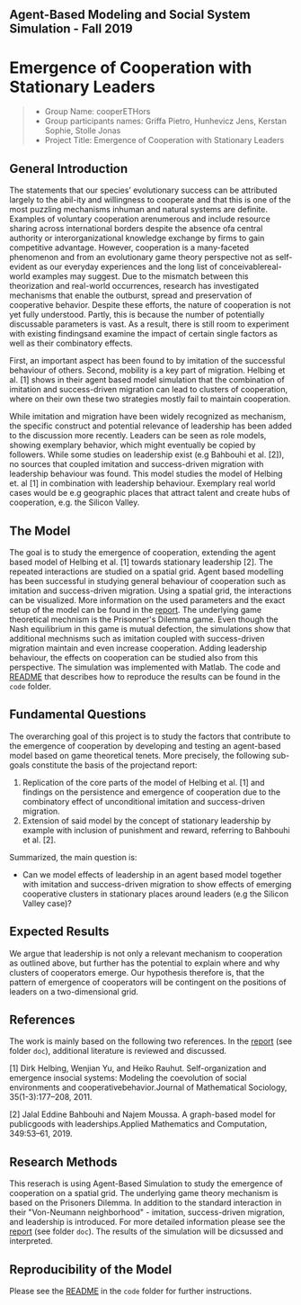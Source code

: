 ﻿##  Agent-Based Modeling and Social System Simulation - Fall 2019

#  Emergence of Cooperation with Stationary Leaders

> * Group Name: cooperETHors
> * Group participants names: Griffa Pietro,  Hunhevicz Jens, Kerstan Sophie, Stolle Jonas
> * Project Title: Emergence of Cooperation with Stationary Leaders

## General Introduction

The statements that our species’ evolutionary success can be attributed largely to the abil-ity and willingness to cooperate and that this is one of the most puzzling mechanisms inhuman  and  natural  systems  are  definite.  Examples of voluntary cooperation arenumerous and include resource sharing across international borders despite the absence ofa central authority or interorganizational knowledge exchange by firms to gain competitive advantage. However, cooperation is a many-faceted phenomenon and from an evolutionary game theory perspective not as self-evident as our everyday experiences and the long list of conceivablereal-world  examples  may  suggest. Due to the mismatch between this theorization and real-world occurrences, research has investigated mechanisms that enable the outburst, spread and preservation of cooperative behavior.  Despite these efforts, the nature of cooperation is not yet fully understood. Partly, this is because the number of potentially discussable parameters is vast.  As a result, there is still room to experiment with existing findingsand examine the impact of certain single factors as well as their combinatory effects.

First, an important aspect has been found to by imitation of the successful behaviour of others. Second, mobility is a key part of migration. Helbing et al. [1] shows in their agent based model simulation that the combination of imitation and success-driven migration can lead to clusters of cooperation, where on their own these two strategies mostly fail to maintain cooperation.

While imitation and migration have been widely recognized as mechanism, the specific construct and potential relevance of leadership has been added to the discussion more recently. Leaders can be seen as role models, showing exemplary behavior, which might eventually be copied by followers. While some studies on leadership exist (e.g Bahbouhi et al. [2]), no sources that coupled imitation and success-driven migration with leadership behaviour was found. This model studies the model of Helbing et. al [1] in combination with leadership behaviour. Exemplary real world cases would be e.g geographic places that attract talent and create hubs of cooperation, e.g. the Silicon Valley.

## The Model

The goal is to study the emergence of cooperation, extending the agent based model of Helbing et al. [1] towards stationary leadership [2]. The repeated interactions are studied on a spatial grid. Agent based modelling has been successful in studying general behaviour of cooperation such as imitation and success-driven migration. Using a spatial grid, the interactions can be visualized. More information on the used parameters and the exact setup of the model can be found in the [report](doc/report_cooperETHors.pdf). The underlying game theoretical mechnism is the Prisonner's Dilemma game. Even though the Nash equilibrium in this game is mutual defection, the simulations show that additional mechnisms such as imitation coupled with success-driven migration maintain and even increase cooperation. Adding leadership behaviour, the effects on cooperation can be studied also from this perspective. The simulation was implemented with Matlab. The code and [README](code/README.md) that describes how to reproduce the results can be found in the `code` folder.

## Fundamental Questions

The overarching goal of this project is to study the factors that contribute to the emergence of cooperation by developing and testing an agent-based model based on game theoretical tenets.  More precisely, the following sub-goals constitute the basis of the projectand report:
1.  Replication of the core parts of the model of Helbing et al. [1] and findings on the persistence and emergence of cooperation due to the combinatory effect of unconditional imitation and success-driven migration.
2.  Extension  of  said  model  by  the  concept  of  stationary  leadership  by  example  with inclusion  of  punishment  and  reward,  referring  to Bahbouhi et al. [2].

Summarized, the main question is:
* Can we model effects of leadership in an agent based model together with imitation and success-driven migration to show effects of emerging cooperative clusters in stationary places around leaders (e.g the Silicon Valley case)?

## Expected Results
We  argue  that  leadership  is  not  only  a  relevant  mechanism to cooperation as outlined above, but further has the potential to explain where and why clusters of cooperators emerge.  Our hypothesis therefore is, that the pattern of emergence of cooperators will be contingent on the positions of leaders on a two-dimensional grid.



## References

The work is mainly based on the following two references. In the [report](../doc/report_cooperETHors.pdf) (see folder `doc`), additional literature is reviewed and discussed.

[1]  Dirk Helbing, Wenjian Yu, and Heiko Rauhut. Self-organization and emergence insocial systems:  Modeling the coevolution of social environments and cooperativebehavior.Journal of Mathematical Sociology, 35(1-3):177–208, 2011.

[2]  Jalal  Eddine  Bahbouhi  and  Najem  Moussa.   A  graph-based  model  for  publicgoods with leaderships.Applied Mathematics and Computation, 349:53–61, 2019.

## Research Methods

This reserach is using Agent-Based Simulation to study the emergence of cooperation on a spatial grid. The underlying game theory mechanism is based on the Prisoners Dilemma. In addition to the standard interaction in their "Von-Neumann neighborhood" - imitation, success-driven migration, and leadership is introduced. For more detailed information please see the [report](../doc/report_cooperETHors.pdf) (see folder `doc`). The results of the simulation will be dicsussed and interpreted.

## Reproducibility of the Model

Please see the [README](../code/README.md) in the `code` folder for further instructions.
